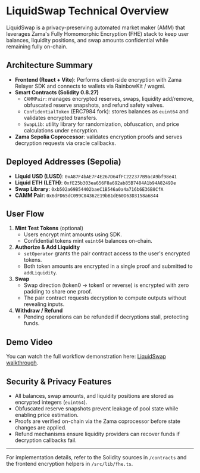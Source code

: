 # LiquidSwap Technical Overview

LiquidSwap is a privacy-preserving automated market maker (AMM) that leverages Zama's Fully Homomorphic Encryption (FHE) stack to keep user balances, liquidity positions, and swap amounts confidential while remaining fully on-chain.

## Architecture Summary

- **Frontend (React + Vite)**: Performs client-side encryption with Zama Relayer SDK and connects to wallets via RainbowKit / wagmi.
- **Smart Contracts (Solidity 0.8.27)**
  - `CAMMPair`: manages encrypted reserves, swaps, liquidity add/remove, obfuscated reserve snapshots, and refund safety valves.
  - `ConfidentialToken` (ERC7984 fork): stores balances as `euint64` and validates encrypted transfers.
  - `SwapLib`: utility library for randomization, obfuscation, and price calculations under encryption.
- **Zama Sepolia Coprocessor**: validates encryption proofs and serves decryption requests via oracle callbacks.

## Deployed Addresses (Sepolia)

- **Liquid USD (LUSD)**: `0xA87F4bAE7F4E267D64fFC222377B9acA9bf98e41`
- **Liquid ETH (LETH)**: `0xfE25b303ea656F8a692ab85B7484A1b94A8249De`
- **Swap Library**: `0xb502a69B54402baeC1B546a0a4a716b6E36B8CfA`
- **CAMM Pair**: `0x6dFD65dC099C04362E19bB1dE60D63D3158a6844`

## User Flow

1. **Mint Test Tokens** (optional)
   - Users encrypt mint amounts using SDK.
   - Confidential tokens mint `euint64` balances on-chain.
2. **Authorize & Add Liquidity**
   - `setOperator` grants the pair contract access to the user's encrypted tokens.
   - Both token amounts are encrypted in a single proof and submitted to `addLiquidity`.
3. **Swap**
   - Swap direction (token0 → token1 or reverse) is encrypted with zero padding to share one proof.
   - The pair contract requests decryption to compute outputs without revealing inputs.
4. **Withdraw / Refund**
   - Pending operations can be refunded if decryptions stall, protecting funds.

## Demo Video

You can watch the full workflow demonstration here: [LiquidSwap walkthrough](https://www.youtube.com/watch?v=ZQswmAqXdWQ).

## Security & Privacy Features

- All balances, swap amounts, and liquidity positions are stored as encrypted integers (`euint64`).
- Obfuscated reserve snapshots prevent leakage of pool state while enabling price estimation.
- Proofs are verified on-chain via the Zama coprocessor before state changes are applied.
- Refund mechanisms ensure liquidity providers can recover funds if decryption callbacks fail.

---

For implementation details, refer to the Solidity sources in `/contracts` and the frontend encryption helpers in `/src/lib/fhe.ts`.
